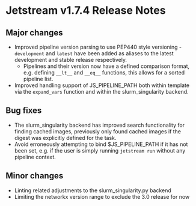 # Jetstream v1.7.4 Release Notes

## Major changes
- Improved pipeline version parsing to use PEP440 style versioning - `development` and `latest` have been added as aliases to the latest development and stable release respectively.
  - Pipelines and their version now have a defined comparison format, e.g. defining `__lt__` and `__eq__` functions, this allows for a sorted pipeline list.
- Improved handling support of JS_PIPELINE_PATH both within template via the `expand_vars` function and within the slurm_singularity backend.

## Bug fixes
- The slurm_singularity backend has improved search functionality for finding cached images, previously only found cached images if the digest was explicitly defined for the task.
- Avoid erroneously attempting to bind $JS_PIPELINE_PATH if it has not been set, e.g. if the user is simply running `jetstream run` without any pipeline context.

## Minor changes
- Linting related adjustments to the slurm_singularity.py backend
- Limiting the networkx version range to exclude the 3.0 release for now

